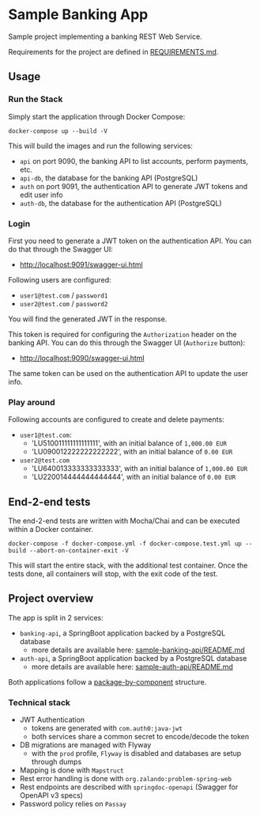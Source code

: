 # Sample Banking App

Sample project implementing a banking REST Web Service.

Requirements for the project are defined in [REQUIREMENTS.md](REQUIREMENTS.md).

## Usage

### Run the Stack

Simply start the application through Docker Compose:
```shell script
docker-compose up --build -V
```

This will build the images and run the following services:
 - `api` on port 9090, the banking API to list accounts, perform payments, etc.
 - `api-db`, the database for the banking API (PostgreSQL)
 - `auth` on port 9091, the authentication API to generate JWT tokens and edit user info
 - `auth-db`, the database for the authentication API (PostgreSQL)

### Login

First you need to generate a JWT token on the authentication API.
You can do that through the Swagger UI:
 - [http://localhost:9091/swagger-ui.html](http://localhost:9091/swagger-ui/index.html?configUrl=/v3/api-docs/swagger-config#/authentication-controller/login)

Following users are configured:
 - `user1@test.com` / `password1`
 - `user2@test.com` / `password2`

You will find the generated JWT in the response.

This token is required for configuring the `Authorization` header on the banking API.
You can do this through the Swagger UI (`Authorize` button):
 - <http://localhost:9090/swagger-ui.html>

The same token can be used on the authentication API to update the user info.

### Play around

Following accounts are configured to create and delete payments:
 - `user1@test.com`:
   - 'LU510011111111111111', with an initial balance of `1,000.00 EUR`
   - 'LU090012222222222222', with an initial balance of `0.00 EUR`
 - `user2@test.com`
   - 'LU640013333333333333', with an initial balance of `1,000.00 EUR`
   - 'LU220014444444444444', with an initial balance of `0.00 EUR`

## End-2-end tests

The end-2-end tests are written with Mocha/Chai and can be executed within a Docker container.

```shell script
docker-compose -f docker-compose.yml -f docker-compose.test.yml up --build --abort-on-container-exit -V
```

This will start the entire stack, with the additional test container.
Once the tests done, all containers will stop, with the exit code of the test.

## Project overview

The app is split in 2 services:
 - `banking-api`, a SpringBoot application backed by a PostgreSQL database
   - more details are available here: [sample-banking-api/README.md](./sample-banking-api/README.md)
 - `auth-api`, a SpringBoot application backed by a PostgreSQL database
   - more details are available here: [sample-auth-api/README.md](./sample-auth-api/README.md)

Both applications follow a [package-by-component](http://www.codingthearchitecture.com/2015/03/08/package_by_component_and_architecturally_aligned_testing.html) structure.

### Technical stack

 - JWT Authentication 
   - tokens are generated with `com.auth0:java-jwt`
   - both services share a common secret to encode/decode the token
 - DB migrations are managed with Flyway
   - with the `prod` profile, `Flyway` is disabled and databases are setup through dumps
 - Mapping is done with `Mapstruct`
 - Rest error handling is done with `org.zalando:problem-spring-web`
 - Rest endpoints are described with `springdoc-openapi` (Swagger for OpenAPI v3 specs)
 - Password policy relies on `Passay` 
